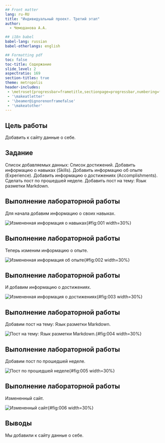 ```yaml
---
## Front matter
lang: ru-RU
title: "Индивидуальный проект. Третий этап"
author:
  - Чемоданова А.А.

## i18n babel
babel-lang: russian
babel-otherlangs: english

## Formatting pdf
toc: false
toc-title: Содержание
slide_level: 2
aspectratio: 169
section-titles: true
theme: metropolis
header-includes:
 - \metroset{progressbar=frametitle,sectionpage=progressbar,numbering=fraction}
 - '\makeatletter'
 - '\beamer@ignorenonframefalse'
 - '\makeatother'
---
```


## Цель работы

Добавить к сайту данные о себе.

## Задание

Список добавляемых данных:
Список достижений.
Добавить информацию о навыках (Skills).
Добавить информацию об опыте (Experience).
Добавить информацию о достижениях (Accomplishments).
Сделать пост по прошедшей неделе.
Добавить пост на тему: Язык разметки Markdown.

## Выполнение лабораторной работы

Для начала добавим информацию о своих навыках.

![Измененная информация о навыках](image/1.png){#fig:001 width=30%}

## Выполнение лабораторной работы

Теперь изменим информацию о опыте. 

![Измененная информация об опыте](image/2.png){#fig:002 width=30%}

## Выполнение лабораторной работы

И добавим информацию о достижениях.  

![Измененная информация о достижениях](image/3.png){#fig:003 width=30%}

## Выполнение лабораторной работы

Добавим пост на тему: Язык разметки Markdown. 

![Пост на тему: Язык разметки Markdown.](image/4.png){#fig:004 width=30%}

## Выполнение лабораторной работы

Добавим пост по прошедшей неделе.  

![Пост по прошедшей неделе](image/5.png){#fig:005 width=30%}

## Выполнение лабораторной работы

Измененный сайт. 

![Измененный сайт](image/6.png){#fig:006 width=30%}


## Выводы

Мы добавили к сайту данные о себе.
